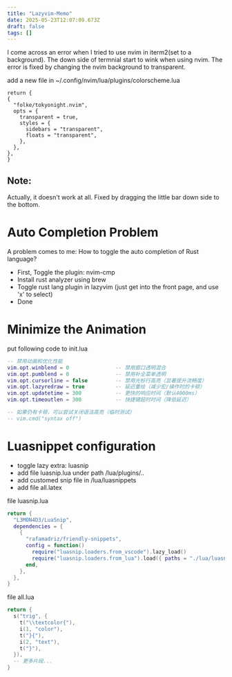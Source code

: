 ```yaml
---
title: "Lazyvim-Memo"
date: 2025-05-23T12:07:09.673Z
draft: false
tags: []
---
```


I come across an error when I tried to use nvim in iterm2(set to a background).
The down side of termnial start to wink when using nvim.
The error is fixed by changing the nvim background to transparent.

add a new file in ~/.config/nvim/lua/plugins/colorscheme.lua
```
return {
{
  "folke/tokyonight.nvim",
  opts = {
    transparent = true,
    styles = {
      sidebars = "transparent",
      floats = "transparent",
    },
  },
},
}
```

## Note:
Actually, it doesn't work at all.
Fixed by dragging the little bar down side to the bottom.


# Auto Completion Problem
A problem comes to me: How to toggle the auto completion of Rust language?
- First, Toggle the plugin: nvim-cmp
- Install rust analyzer using brew
- Toggle rust lang plugin in lazyvim (just get into the front page, and use 'x' to select)
- Done

# Minimize the Animation
put following code to init.lua
```lua
-- 禁用动画和优化性能
vim.opt.winblend = 0               -- 禁用窗口透明混合
vim.opt.pumblend = 0               -- 禁用补全菜单透明
vim.opt.cursorline = false         -- 禁用光标行高亮（显著提升流畅度）
vim.opt.lazyredraw = true          -- 延迟重绘（减少宏/操作时的卡顿）
vim.opt.updatetime = 300           -- 更快的响应时间（默认4000ms）
vim.opt.timeoutlen = 300           -- 快捷键超时时间（降低延迟）

-- 如果仍有卡顿，可以尝试关闭语法高亮（临时测试）
-- vim.cmd("syntax off")
```

# Luasnippet configuration
- toggle lazy extra: luasnip
- add file luasnip.lua under path /lua/plugins/..
- add customed snip file in /lua/luasnippets
- add file all.latex

file luasnip.lua
```lua
return {
  "L3MON4D3/LuaSnip",
  dependencies = {
    {
      "rafamadriz/friendly-snippets",
      config = function()
        require("luasnip.loaders.from_vscode").lazy_load()
        require("luasnip.loaders.from_lua").load({ paths = "./lua/luasnippets" })
      end,
    },
  },
}

```


file all.lua
``` lua
return {
  s("trig", {
    t("\\textcolor{"),
    i(1, "color"),
    t("}{"),
    i(2, "text"),
    t("}"),
  }),
  -- 更多片段...
}
```